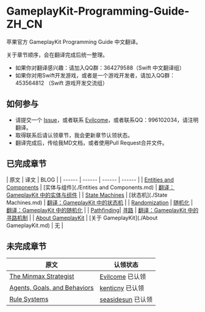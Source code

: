 # GameplayKit-Programming-Guide-ZH_CN
苹果官方 GameplayKit Programming Guide 中文翻译。

关于章节顺序，会在翻译完成后统一整理。

- 如果你对翻译感兴趣：请加入QQ群：364279588（Swift 中文翻译组）
- 如果你对用Swift开发游戏，或者是一个游戏开发者，请加入QQ群：453564812 （Swift 游戏开发交流组）

## 如何参与
- 请提交一个 [Issue](https://github.com/SwiftHow/GameplayKit-Programming-Guide-ZH_CN/issues)，或者联系 [Evilcome](https://github.com/Evilcome)，或者联系QQ：996102034，请注明翻译。
- 取得联系后请认领章节，我会更新章节认领状态。
- 翻译完成后，传给我MD文档，或者使用Pull Request合并文件。

## 已完成章节
| 原文 | 译文 | BLOG |
| ------ | ------ | ------ | ------ |
| [Entities and Components](https://developer.apple.com/library/prerelease/ios/documentation/General/Conceptual/GameplayKit_Guide/EntityComponent.html)  | [实体与组件](./Entities and Components.md) | [翻译：GameplayKit 中的实体与组件](https://swift.how/2015/08/14/gameplaykit-entity-and-component-zh_cn/) |
| [State Machines](https://developer.apple.com/library/prerelease/ios/documentation/General/Conceptual/GameplayKit_Guide/StateMachine.html) | [状态机](./State Machines.md) | [翻译：GameplayKit 中的状态机](https://swift.how/2015/08/15/gameplaykit-state-machines-zh_cn/) |
|  [Randomization](https://developer.apple.com/library/prerelease/ios/documentation/General/Conceptual/GameplayKit_Guide/RandomSources.html#//apple_ref/doc/uid/TP40015172-CH9-SW1) | [随机化](./Randomization.md) | [翻译：GameplayKit 中的随机化](https://swift.how/2015/08/17/gameplaykit-randomization-zh_cn/) |
| [Pathfinding](https://developer.apple.com/library/prerelease/ios/documentation/General/Conceptual/GameplayKit_Guide/Pathfinding.html#//apple_ref/doc/uid/TP40015172-CH3-SW1)| [寻路](./Pathfinding.md) | [翻译：GameplayKit 中的寻路机制](https://swift.how/2015/08/18/gameplaykit-pathfinding-zh_cn/) |
| [About GameplayKit](https://developer.apple.com/library/prerelease/ios/documentation/General/Conceptual/GameplayKit_Guide/index.html#//apple_ref/doc/uid/TP40015172-CH1-SW1) | [关于 GameplayKit](./About GameplayKit.md) | 无 |


## 未完成章节
| 原文 | 认领状态 |
| ------ | ------ |
| [The Minmax Strategist](https://developer.apple.com/library/prerelease/ios/documentation/General/Conceptual/GameplayKit_Guide/Minmax.html#//apple_ref/doc/uid/TP40015172-CH2-SW1) | [Evilcome](https://github.com/Evilcome) 已认领 |
| [Agents, Goals, and Behaviors](https://developer.apple.com/library/prerelease/ios/documentation/General/Conceptual/GameplayKit_Guide/Agent.html#//apple_ref/doc/uid/TP40015172-CH8-SW1) | [kenticny](https://github.com/kenticny) 已认领 |
| [Rule Systems](https://developer.apple.com/library/prerelease/ios/documentation/General/Conceptual/GameplayKit_Guide/RuleSystems.html#//apple_ref/doc/uid/TP40015172-CH10-SW1) | [seasidesun](https://github.com/seasidesun) 已认领 |
